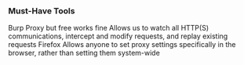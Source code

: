 <h3> Must-Have Tools </h3>
Burp Proxy but free works fine
	Allows us to watch all HTTP(S) communications, intercept and modify requests, and replay existing requests
Firefox
	Allows anyone to set proxy settings specifically in the browser, rather than setting them system-wide